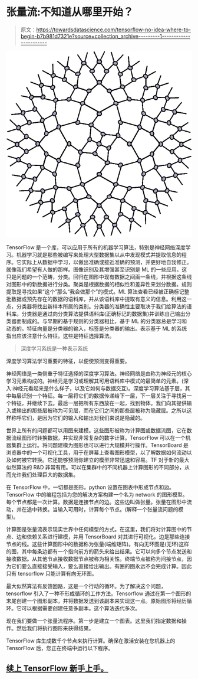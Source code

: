 # 张量流:不知道从哪里开始？

> 原文：<https://towardsdatascience.com/tensorflow-no-idea-where-to-begin-b7b981d7321e?source=collection_archive---------1----------------------->

![](img/203d7426ddb91ced3c93363ff21631b5.png)

TensorFlow 是一个库，可以应用于所有的机器学习算法，特别是神经网络深度学习。机器学习就是那些被编写来处理大型数据集以从中发现模式并提取信息的程序。它实际上从数据中学习，以做出准确或接近准确的预测，并更好地自我修正。就像我们希望有人做的那样。图像识别及其增强甚至识别是 ML 的一些应用。这只是问题的一个范畴，分类。回归在图形中现有数据之间画一条线，并根据这条线对图形中的新数据进行分类。聚类是根据数据的相似性和差异性来划分数据。规则提取是寻找如果“这个”那么“我会做那个”的模式。ML 算法查看已经被正确标记整批数据或预先存在的数据的语料库，并从该语料库中提取有意义的信息。利用这一点，分类器将找出新样本所属的类别。分类器的准确性主要取决于我们给算法的语料库。分类器是通过向分类算法提供语料库(正确标记的数据集)并训练自己输出分类器而制成的。与早期的基于规则的分类器相比，基于 ML 的分类器总是学习和动态的。特征向量是分类器的输入，标签是分类器的输出。表示基于 ML 的系统指出应该注意什么特征。这些是特征选择算法。

> 深度学习系统是一种表示系统

深度学习算法学习重要的特征，以便使预测变得重要。

神经网络是一类侧重于特征选择的深度学习算法。神经网络是由称为神经元的核心学习元素构成的。神经元是学习或理解其可用语料库中模式的最简单的元素。(深入:神经元看起来是什么样子，以及它如何与数据交互)。深度学习算法基于层，其中每层识别一个特征。每一层将它们的数据传递给下一层，下一层关注于寻找另一个特征，并继续下去。最后一层把所有东西放在一起，找到物体。我们向其提供输入或输出的那些层被称为可见层，而在它们之间的那些层被称为隐藏层。之所以这样称呼它们，是因为它们的输入和输出对我们来说是隐藏的。

世界上所有的问题都可以用图来建模。这些图形被称为计算图或数据流图，它在数据流经图形时转换数据，并实现非常复杂的数字计算。TensorFlow 可以在一个机器集群上运行。将问题建模为图形也可以进行大规模并行操作。TensorBoard 是浏览器中的一个可视化工具，用于在屏幕上查看图形模型，以了解数据如何流动以及如何被它转换。它还能够预测你建立的模型非常迅速和容易。TF 对于新的最大似然算法的 R&D 非常有用。可以在集群中的不同机器上计算图形的不同部分，从而允许我们处理巨大的数据集。

在 TensorFlow 中，一切都是图形。python 设置在图表中形成节点和边。TensorFlow 中的编程包括为您的解决方案构建一个名为 network 的图形模型。每个节点都是一次计算。数据是连接节点的边。这些边叫做张量。张量在图形中流动，并在途中转换。当输入可用时，计算每个节点。(解释一个张量流问题的模型)。

计算图是张量流表示现实世界中任何模型的方式。在这里，我们将对计算图中的节点、边和依赖关系进行建模，并用 TensorBoard 对其进行可视化。边是那些连接节点的线。这些计算图形中的数据称为张量(端维矩阵)。有向无环图是(无环)这样的图，其中每条边都有一个指向前方的箭头来给出结果。它可以向多个节点发送和接收数据。从其他节点接收数据节点被称为相关性。终端节点被称为间接节点，因为它们要么直接接受输入，要么直接给出输出。有圈的图永远不会完成计算。因此只有 tensorflow 只能计算有向无环图。

最大似然算法有反馈回路，这是一个行动的循环。为了解决这个问题，tensorflow 引入了一种不形成循环的工作方法。Tensorflow 通过在第一个图形的末尾创建一个图形副本，并将数据发送到该副本来实现这一点。原始图形将经历循环。它可以根据需要创建任意多副本。这个算法迭代多次。

现在我们要做一个张量流程序。第一步是建立一个图表。这里我们指定数据和操作。然后我们将执行图形来获得结果。

TensorFlow 库生成数千个节点来执行计算。确保在激活安装在您机器上的 TensorFlow 后，您正在终端中运行以下程序。

## [续上 TensorFlow 新手上手。](https://medium.com/@nidhinmahesh/hands-on-tensorflow-for-beginners-95b550969994)